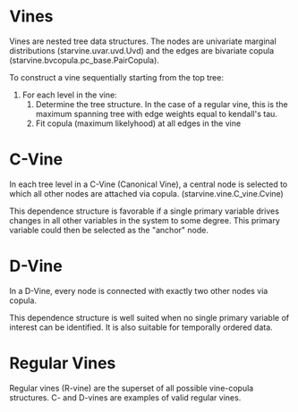 Vines
======

Vines are nested tree data structures.  The nodes are univariate marginal distributions
(starvine.uvar.uvd.Uvd)
and the edges are bivariate copula (starvine.bvcopula.pc_base.PairCopula).

To construct a vine sequentially starting from the top tree:

1. For each level in the vine:
    1. Determine the tree structure.  In the case of a regular vine, this is the
           maximum spanning tree with edge weights equal to kendall's tau.
    2. Fit copula (maximum likelyhood) at all edges in the vine


C-Vine
=======

In each tree level in a C-Vine (Canonical Vine), a central node is selected to which all
other nodes are attached via copula. (starvine.vine.C_vine.Cvine)

This dependence structure is favorable if a single primary variable drives changes in all
other variables in the system to some degree.  This primary variable could then be
selected as the "anchor" node.

D-Vine
======

In a D-Vine, every node is connected with exactly two other nodes via copula.

This dependence structure is well suited when no single primary variable of interest
can be identified.  It is also suitable for temporally ordered data.


Regular Vines
=============

Regular vines (R-vine) are the superset of all possible vine-copula structures.  C- and D-vines
are examples of valid regular vines.
